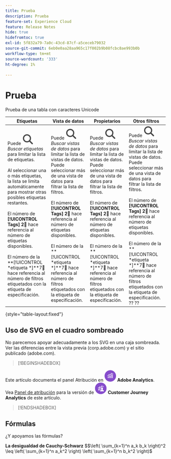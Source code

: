 ```yaml
---
title: Prueba
description: Prueba
feature-set: Experience Cloud
feature: Release Notes
hide: true
hidefromtoc: true
exl-id: 5f832a79-7a0c-43cd-87cf-a5ceceb79032
source-git-commit: 6eb0e0aa28aa965c17f002b9b08fcbc8ae993b0b
workflow-type: tm+mt
source-wordcount: '333'
ht-degree: 1%

---
```


# Prueba

Prueba de una tabla con caracteres Unicode

| Etiquetas | Vista de datos | Propietarios | Otros filtros |
|---|---|---|---|
| Puede ![Buscar](/help/assets/icons/Search.svg) *Buscar etiquetas* para limitar la lista de etiquetas. <br/><br/>Al seleccionar una o más etiquetas, la lista se limita automáticamente para mostrar otras posibles etiquetas restantes. <br/><br/>El número de **[!UICONTROL Tags]** **2︎⃣** hace referencia al número de etiquetas disponibles. <br/><br/>El número de la **[!UICONTROL *etiqueta *]**7︎⃣ hace referencia al número de filtros etiquetados con la etiqueta de especificación. | Puede ![Buscar](/help/assets/icons/Search.svg) *Buscar vistas de datos* para limitar la lista de vistas de datos. <br/>Puede seleccionar más de una vista de datos para filtrar la lista de filtros. <br/><br/>El número de **[!UICONTROL Tags]** **2︎⃣** hace referencia al número de etiquetas disponibles. <br/><br/>El número de la **[!UICONTROL *etiqueta *]**7︎⃣ hace referencia al número de filtros etiquetados con la etiqueta de especificación. | Puede ![Buscar](/help/assets/icons/Search.svg) *Buscar vistas de datos* para limitar la lista de vistas de datos. <br/>Puede seleccionar más de una vista de datos para filtrar la lista de filtros. <br/><br/>El número de **[!UICONTROL Tags]** **2︎⃣** hace referencia al número de etiquetas disponibles. <br/><br/>El número de la **[!UICONTROL *etiqueta *]**7︎⃣ hace referencia al número de filtros etiquetados con la etiqueta de especificación. | Puede ![Buscar](/help/assets/icons/Search.svg) *Buscar vistas de datos* para limitar la lista de vistas de datos. <br/>Puede seleccionar más de una vista de datos para filtrar la lista de filtros. <br/><br/>El número de **[!UICONTROL Tags]** **2︎⃣** hace referencia al número de etiquetas disponibles. <br/><br/>El número de la **[!UICONTROL *etiqueta *]**7︎⃣ hace referencia al número de filtros etiquetados con la etiqueta de especificación. ?? ?? |

{style="table-layout:fixed"}


## Uso de SVG en el cuadro sombreado

No parecemos apoyar adecuadamente a los SVG en una caja sombreada. Ver las diferencias entre la vista previa (corp.adobe.com) y el sitio publicado (adobe.com).

>[!BEGINSHADEBOX]

Este artículo documenta el panel Atribución en ![Adobe Analytics](/help/assets/icons/AdobeAnalytics.svg) **Adobe Analytics**.<br/>Vea [Panel de atribución](https://experienceleague.adobe.com/en/docs/analytics-platform/using/cja-workspace/panels/attribution) para la versión de ![CustomerJourneyAnalytics](/help/assets/icons/CustomerJourneyAnalytics.svg) **Customer Journey Analytics** de este artículo.

>[!ENDSHADEBOX]


## Fórmulas

¿Y apoyamos las fórmulas?

**La desigualdad de Cauchy-Schwarz**
$$\left( \sum_{k=1}^n a_k b_k \right)^2 \leq \left( \sum_{k=1}^n a_k^2 \right) \left( \sum_{k=1}^n b_k^2 \right)$



